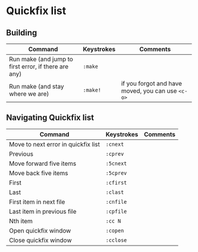 # Quickfix list

## Building

Command | Keystrokes | Comments
------- | ---------- | --------
Run make (and jump to first error, if there are any) | `:make`
Run make (and stay where we are) | `:make!` | if you forgot and have moved, you can use `<c-o>`

## Navigating Quickfix list
Command | Keystrokes | Comments
------- | ---------- | --------
Move to next error in quickfix list | `:cnext`
Previous | `:cprev`
Move forward five items | `:5cnext`
Move back five items | `:5cprev`
First | `:cfirst`
Last | `:clast`
First item in next file | `:cnfile`
Last item in previous file | `:cpfile`
Nth item | `:cc N`
Open quickfix window | `:copen`
Close quickfix window | `:cclose`
